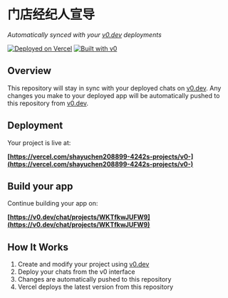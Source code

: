 # 门店经纪人宣导

*Automatically synced with your [v0.dev](https://v0.dev) deployments*

[![Deployed on Vercel](https://img.shields.io/badge/Deployed%20on-Vercel-black?style=for-the-badge&logo=vercel)](https://vercel.com/shayuchen208899-4242s-projects/v0-)
[![Built with v0](https://img.shields.io/badge/Built%20with-v0.dev-black?style=for-the-badge)](https://v0.dev/chat/projects/WKTfkwJUFW9)

## Overview

This repository will stay in sync with your deployed chats on [v0.dev](https://v0.dev).
Any changes you make to your deployed app will be automatically pushed to this repository from [v0.dev](https://v0.dev).

## Deployment

Your project is live at:

**[https://vercel.com/shayuchen208899-4242s-projects/v0-](https://vercel.com/shayuchen208899-4242s-projects/v0-)**

## Build your app

Continue building your app on:

**[https://v0.dev/chat/projects/WKTfkwJUFW9](https://v0.dev/chat/projects/WKTfkwJUFW9)**

## How It Works

1. Create and modify your project using [v0.dev](https://v0.dev)
2. Deploy your chats from the v0 interface
3. Changes are automatically pushed to this repository
4. Vercel deploys the latest version from this repository